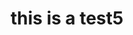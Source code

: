 ---
title: this is a test5
layout: blocks-layout
season2: 4
seo-description: seo description
seo-keywords: some keywords
season: 4
portfolio-cover: "/uploads/cover_braneu_m_003-1.JPG"
work-space: client
page_sections:
- template: project-meta
  block: project-meta
  work-space: client
  work-tags: website, commercial sector, fashion, luxury
  brand-statement: Establishing brand presence with an online shop to showcase monthly
    releases from new fashion line
  category: website
  portfolio-cover: "/uploads/cover_braneu_m_003-1.JPG"
- template: project-details
  block: project-details
  project-details-cover: "/uploads/devin-emotions-2.jpg"
  summary: opportunity and solution summary
  opportunity: detailed opps
  insights: some insight
  solution: detailed solution
- template: editorial-image-ok
  block: editorial-image
  editorial-images:
  - image-name: "/uploads/braneu-project-1-1.png"
    image-caption-title: title goes here
    image-caption: caption foes hee of course
  - image-name: "/uploads/braneu-project-2-1.png"
    image-caption: this is deep
    image-caption-title: title 2
- template: project-links
  block: project-links
  website-link: google.com
  code-link: google.com
---